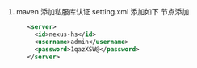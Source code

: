 1. maven 添加私服库认证
    setting.xml 添加如下
      <servers>节点添加
    
    ```xml
       <server>
         <id>nexus-hs</id>
         <username>admin</username>
         <password>1qazXSW@</password>
       </server>
    ```

